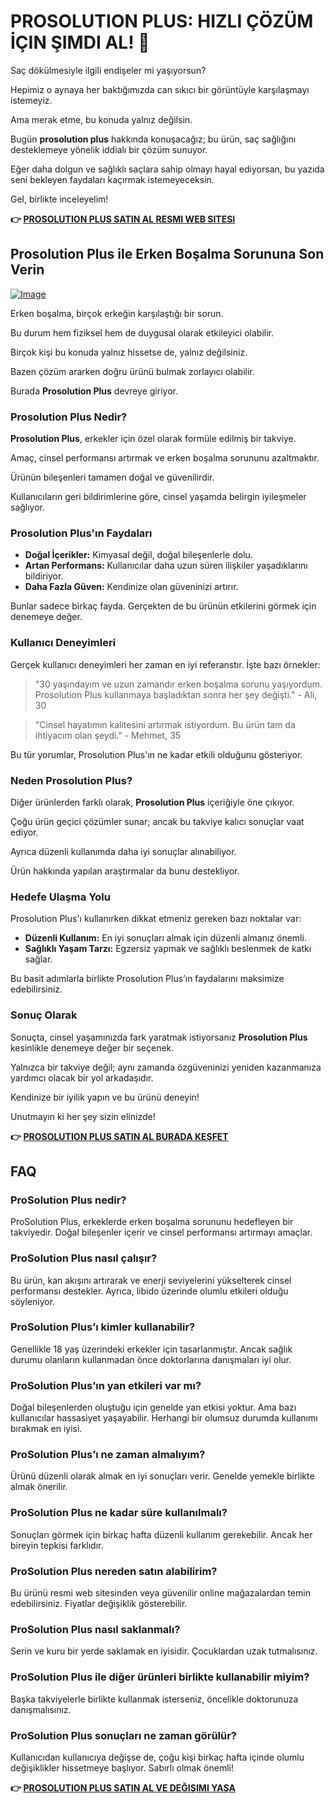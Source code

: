 # PROSOLUTION PLUS: HIZLI ÇÖZÜM İÇIN ŞIMDI AL! 🚀

Saç dökülmesiyle ilgili endişeler mi yaşıyorsun?  

Hepimiz o aynaya her baktığımızda can sıkıcı bir görüntüyle karşılaşmayı istemeyiz.  

Ama merak etme, bu konuda yalnız değilsin.  

Bugün **prosolution plus** hakkında konuşacağız; bu ürün, saç sağlığını desteklemeye yönelik iddialı bir çözüm sunuyor.  

Eğer daha dolgun ve sağlıklı saçlara sahip olmayı hayal ediyorsan, bu yazıda seni bekleyen faydaları kaçırmak istemeyeceksin.  

Gel, birlikte inceleyelim!



**👉 [PROSOLUTION PLUS SATIN AL RESMI WEB SITESI](https://gchaffi.com/mMvvZUsG)**

## Prosolution Plus ile Erken Boşalma Sorununa Son Verin

[![Image](https://www2.sellhealth.com/175/prosolutionplus_22_1.png)](https://gchaffi.com/mMvvZUsG)

Erken boşalma, birçok erkeğin karşılaştığı bir sorun. 

Bu durum hem fiziksel hem de duygusal olarak etkileyici olabilir.

Birçok kişi bu konuda yalnız hissetse de, yalnız değilsiniz.

Bazen çözüm ararken doğru ürünü bulmak zorlayıcı olabilir.

Burada **Prosolution Plus** devreye giriyor. 

### Prosolution Plus Nedir?

**Prosolution Plus**, erkekler için özel olarak formüle edilmiş bir takviye. 

Amaç, cinsel performansı artırmak ve erken boşalma sorununu azaltmaktır. 

Ürünün bileşenleri tamamen doğal ve güvenilirdir. 

Kullanıcıların geri bildirimlerine göre, cinsel yaşamda belirgin iyileşmeler sağlıyor.

### Prosolution Plus'ın Faydaları

- **Doğal İçerikler:** Kimyasal değil, doğal bileşenlerle dolu.
- **Artan Performans:** Kullanıcılar daha uzun süren ilişkiler yaşadıklarını bildiriyor.
- **Daha Fazla Güven:** Kendinize olan güveninizi artırır.
  
Bunlar sadece birkaç fayda. Gerçekten de bu ürünün etkilerini görmek için denemeye değer.

### Kullanıcı Deneyimleri

Gerçek kullanıcı deneyimleri her zaman en iyi referanstır. İşte bazı örnekler:

> "30 yaşındayım ve uzun zamandır erken boşalma sorunu yaşıyordum. Prosolution Plus kullanmaya başladıktan sonra her şey değişti." - Ali, 30

> "Cinsel hayatımın kalitesini artırmak istiyordum. Bu ürün tam da ihtiyacım olan şeydi." - Mehmet, 35

Bu tür yorumlar, Prosolution Plus'ın ne kadar etkili olduğunu gösteriyor.

### Neden Prosolution Plus?

Diğer ürünlerden farklı olarak, **Prosolution Plus** içeriğiyle öne çıkıyor.

Çoğu ürün geçici çözümler sunar; ancak bu takviye kalıcı sonuçlar vaat ediyor.

Ayrıca düzenli kullanımda daha iyi sonuçlar alınabiliyor.

Ürün hakkında yapılan araştırmalar da bunu destekliyor.

### Hedefe Ulaşma Yolu

Prosolution Plus'ı kullanırken dikkat etmeniz gereken bazı noktalar var:

- **Düzenli Kullanım:** En iyi sonuçları almak için düzenli almanız önemli.
- **Sağlıklı Yaşam Tarzı:** Egzersiz yapmak ve sağlıklı beslenmek de katkı sağlar.
  
Bu basit adımlarla birlikte Prosolution Plus’ın faydalarını maksimize edebilirsiniz.

### Sonuç Olarak

Sonuçta, cinsel yaşamınızda fark yaratmak istiyorsanız **Prosolution Plus** kesinlikle denemeye değer bir seçenek. 

Yalnızca bir takviye değil; aynı zamanda özgüveninizi yeniden kazanmanıza yardımcı olacak bir yol arkadaşıdır. 

Kendinize bir iyilik yapın ve bu ürünü deneyin!

Unutmayın ki her şey sizin elinizde!



**👉 [PROSOLUTION PLUS SATIN AL BURADA KEŞFET](https://gchaffi.com/mMvvZUsG)**

## FAQ

### ProSolution Plus nedir?
ProSolution Plus, erkeklerde erken boşalma sorununu hedefleyen bir takviyedir. Doğal bileşenler içerir ve cinsel performansı artırmayı amaçlar.

### ProSolution Plus nasıl çalışır?
Bu ürün, kan akışını artırarak ve enerji seviyelerini yükselterek cinsel performansı destekler. Ayrıca, libido üzerinde olumlu etkileri olduğu söyleniyor.

### ProSolution Plus’ı kimler kullanabilir?
Genellikle 18 yaş üzerindeki erkekler için tasarlanmıştır. Ancak sağlık durumu olanların kullanmadan önce doktorlarına danışmaları iyi olur.

### ProSolution Plus’ın yan etkileri var mı?
Doğal bileşenlerden oluştuğu için genelde yan etkisi yoktur. Ama bazı kullanıcılar hassasiyet yaşayabilir. Herhangi bir olumsuz durumda kullanımı bırakmak en iyisi.

### ProSolution Plus’ı ne zaman almalıyım?
Ürünü düzenli olarak almak en iyi sonuçları verir. Genelde yemekle birlikte almak önerilir.

### ProSolution Plus ne kadar süre kullanılmalı?
Sonuçları görmek için birkaç hafta düzenli kullanım gerekebilir. Ancak her bireyin tepkisi farklıdır.

### ProSolution Plus nereden satın alabilirim?
Bu ürünü resmi web sitesinden veya güvenilir online mağazalardan temin edebilirsiniz. Fiyatlar değişiklik gösterebilir.

### ProSolution Plus nasıl saklanmalı?
Serin ve kuru bir yerde saklamak en iyisidir. Çocuklardan uzak tutmalısınız.

### ProSolution Plus ile diğer ürünleri birlikte kullanabilir miyim?
Başka takviyelerle birlikte kullanmak isterseniz, öncelikle doktorunuza danışmalısınız. 

### ProSolution Plus sonuçları ne zaman görülür?
Kullanıcıdan kullanıcıya değişse de, çoğu kişi birkaç hafta içinde olumlu değişiklikler hissetmeye başlıyor. Sabırlı olmak önemli!



**👉 [PROSOLUTION PLUS SATIN AL VE DEĞIŞIMI YAŞA](https://gchaffi.com/mMvvZUsG)**